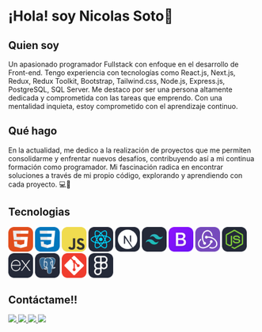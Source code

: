 # ¡Hola! soy Nicolas Soto👋


## Quien soy
Un apasionado programador Fullstack con enfoque en el desarrollo de Front-end. 
Tengo experiencia con tecnologías como React.js, Next.js, Redux, Redux Toolkit, Bootstrap, Tailwind.css, Node.js, Express.js, PostgreSQL, SQL Server.
Me destaco por ser una persona altamente dedicada y comprometida con las tareas que emprendo. Con una mentalidad inquieta, estoy comprometido con el aprendizaje continuo.

## Qué hago
En la actualidad, me dedico a la realización de proyectos que me permiten consolidarme y enfrentar nuevos desafíos, contribuyendo así a mi continua formación como programador. Mi fascinación radica en encontrar soluciones a través de mi propio código, explorando y aprendiendo con cada proyecto. 💻🚀

## Tecnologias
<div> 
<img src = "https://github.com/tandpfun/skill-icons/blob/main/icons/HTML.svg" width= "50">
<img src = "https://github.com/tandpfun/skill-icons/blob/main/icons/CSS.svg" width= "50"/>
<img src = "https://github.com/tandpfun/skill-icons/blob/main/icons/JavaScript.svg" width= "50"/>
<img src = "https://github.com/tandpfun/skill-icons/blob/main/icons/React-Dark.svg" width= "50"/>
<img src = "https://github.com/tandpfun/skill-icons/blob/main/icons/NextJS-Dark.svg" width = "50"/>
<img src = "https://github.com/tandpfun/skill-icons/blob/main/icons/TailwindCSS-Dark.svg" width = "50"/>
<img src = "https://github.com/tandpfun/skill-icons/blob/main/icons/Bootstrap.svg" width = "50"/> 
<img src = "https://github.com/tandpfun/skill-icons/blob/main/icons/Redux.svg" width = "50"/> 
<img src = "https://github.com/tandpfun/skill-icons/blob/main/icons/NodeJS-Dark.svg" width = "50"/>  
<img src = "https://github.com/tandpfun/skill-icons/blob/main/icons/ExpressJS-Dark.svg" width = "50"/> 
<img src = "https://github.com/tandpfun/skill-icons/blob/main/icons/PostgreSQL-Dark.svg" width = "50"/>  
<img src = "https://github.com/tandpfun/skill-icons/blob/main/icons/Git.svg" width = "50"/>
<img src = "https://github.com/tandpfun/skill-icons/blob/main/icons/Figma-Dark.svg" width = "50"/> 
 
</div>

## Contáctame!!
<div> 
    <a href= "https://www.linkedin.com/in/nicolas-soto-7272051b0/">
        <img src="https://img.shields.io/badge/LinkedIn-0077B5?style=for-the-badge&logo=linkedin&logoColor=white"/> 
    </a>
    <a href = "mailto:nicosoto18@hotmail.com">
        <img src = "https://img.shields.io/badge/Gmail-D14836?style=for-the-badge&logo=gmail&logoColor=white"/>
    </a>
    <a href = "https://portfolio-efpc.vercel.app/">
        <img src = "https://img.shields.io/badge/Portfolio%20-%20%23001F3F?style=flat-square&color=%23002F6C" height="28"/>
    </a>
      <a href = "https://drive.google.com/file/d/1he3sRbKIWFTT5k6mbpbCY6Vetjx3h7Fq/view?usp=drive_link">
        <img src = "https://img.shields.io/badge/Ver%20Curriculum-%20%23696969?style=flat-square&color=%23696969" height="28"/>
    </a>
    
<div/>








